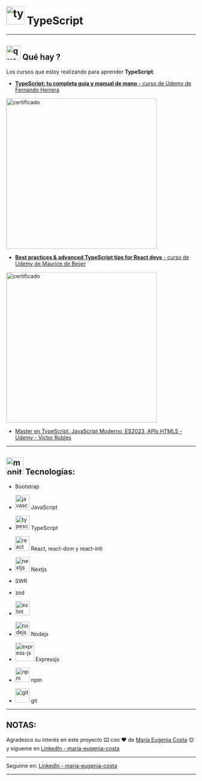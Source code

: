 # <img width="48" height="48" src="https://img.icons8.com/color/48/typescript.png" alt="typescript"/> TypeScript

---

## <img width="38" height="38" src="https://img.icons8.com/doodle/38/question-mark--v1.png" alt="question mark"/> Qué hay ?

Los cursos que estoy realizando para aprender **TypeScript**:

- [**TypeScript: tu completa guia y manual de mano** - curso de Udemy de Fernando Herrera](https://github.com/eugenia1984/typescript/tree/main/ts_curso_fernando_herrera)

<img src="https://github.com/eugenia1984/typescript/assets/72580574/96017766-25ae-4b1f-918a-cdb44b0b1401" width="400" alt="certificado" />

- [**Best practices & advanced TypeScript tips for React devs** - curso de Udemy de Maurice de Beijer](https://github.com/eugenia1984/typescript/tree/main/ts_best_practices)

<img src="https://github.com/eugenia1984/typescript/assets/72580574/c546a43f-d77a-4e10-b93f-f2eadd872b14" alt="certificado" width="400" />


- [ Master en TypeScript, JavaScript Moderno, ES2023, APIs HTML5 - Udemy - Victor Robles](https://github.com/eugenia1984/typescript/tree/main/typescript_udemy_victor_robles)


---

## <img width="46" height="46" src="https://img.icons8.com/office/46/monitor.png" alt="monitor"/> Tecnologías:

- Bootstrap

- <img width="38" height="38" src="https://img.icons8.com/color/38/javascript--v1.png" alt="javascript"/> JavaScript

- <img width="38" height="38" src="https://img.icons8.com/color/38/typescript.png" alt="typescript"/> TypeScript

- <img width="38" height="38" src="https://img.icons8.com/office/38/react.png" alt="react"/> React, react-dom y react-intl

- <img width="38" height="38" src="https://img.icons8.com/fluency-systems-regular/38/nextjs.png" alt="nextjs"/> Nextjs

- SWR

- zod

- <img width="38" height="38" src="https://img.icons8.com/color/38/eslint.png" alt="eslint"/> 

- <img width="38" height="38" src="https://img.icons8.com/color/38/nodejs.png" alt="nodejs"/> Nodejs

-  <img width="50" height="50" src="https://img.icons8.com/ios/50/express-js.png" alt="express-js"/> Expressjs
  
- <img width="38" height="38" src="https://img.icons8.com/color/38/npm.png" alt="npm"/> npm

- <img width="38" height="38" src="https://img.icons8.com/color/38/git.png" alt="git"/> git


---

## NOTAS:

Agradezco su interés en este proyecto ⌨️ con ❤️ de [María Eugenia Costa](https://github.com/eugenia1984) 😊 y sígueme en [LinkedIn - maria-eugenia-costa](https://www.linkedin.com/in/maria-eugenia-costa/)

---

Seguime en: [LinkedIn - maria-eugenia-costa](https://www.linkedin.com/in/maria-eugenia-costa/)

---
